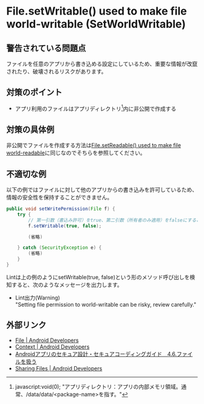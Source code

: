 # File.setWritable() used to make file world-writable (SetWorldWritable)

## 警告されている問題点

ファイルを任意のアプリから書き込める設定にしているため、重要な情報が改竄されたり、破壊されるリスクがあります。

## 対策のポイント

- アプリ利用のファイルはアプリディレクトリ[^注釈1]内に非公開で作成する

## 対策の具体例

非公開でファイルを作成する方法は[File.setReadable() used to make file world-readable][5]に同じなのでそちらを参照してください。

## 不適切な例

以下の例ではファイルに対して他のアプリからの書き込みを許可しているため、情報の安全性を保持することができません。

```java
public void setWritePermission(File f) {
    try {
        // 第一引数（書込み許可）をtrue、第二引数（所有者のみ適用）をfalseにすることで、すべての書き込みを許可する
        f.setWritable(true, false);

        (省略)

    } catch (SecurityException e) {
        (省略)
    }
}
```

Lintは上の例のようにsetWritable(true, false)という形のメソッド呼び出しを検知すると、次のようなメッセージを出力します。

-   Lint出力(Warning)  
    "Setting file permission to world-writable can be risky, review carefully."

## 外部リンク

- [File | Android Developers][1]
- [Context | Android Developers][2]
- [Androidアプリのセキュア設計・セキュアコーディングガイド　4.6.ファイルを扱う][3]  
- [Sharing Files | Android Developers][4]

[1]:https://developer.android.com/reference/java/io/File.html
[2]:https://developer.android.com/reference/android/content/Context.html
[3]:http://www.jssec.org/dl/android_securecoding/4_using_technology_in_a_safe_way.html#%E3%83%95%E3%82%A1%E3%82%A4%E3%83%AB%E3%82%92%E6%89%B1%E3%81%86
[4]:https://developer.android.com/training/secure-file-sharing/index.html
[5]:SetWorldReadable.md


[^注釈1]: javascript:void(0); "アプリディレクトリ：アプリの内部メモリ領域。通常、/data/data/&lt;package-name&gt;を指す。"
